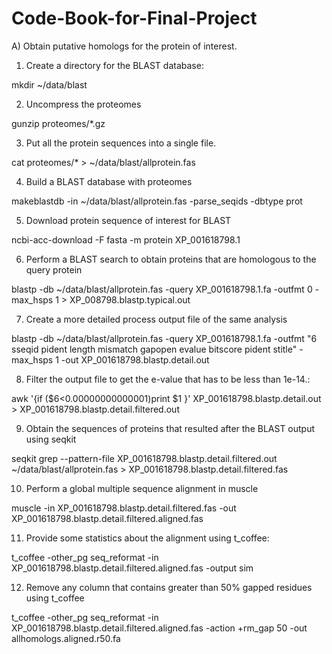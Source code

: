 # Code-Book-for-Final-Project
A) Obtain putative homologs for the protein of interest.
1. Create a directory for the BLAST database:

  mkdir ~/data/blast

2. Uncompress the proteomes

  gunzip proteomes/*.gz
	
3. Put all the protein sequences into a single file.

  cat  proteomes/* > ~/data/blast/allprotein.fas
	
 4. Build a BLAST database with proteomes 
 
  makeblastdb -in ~/data/blast/allprotein.fas -parse_seqids -dbtype prot
	
 5. Download protein sequence of interest for BLAST
 
  ncbi-acc-download -F fasta -m protein XP_001618798.1
	
 6. Perform a BLAST search to obtain proteins that are homologous to the query protein
 
  blastp -db ~/data/blast/allprotein.fas -query XP_001618798.1.fa -outfmt 0 -max_hsps 1 > XP_008798.blastp.typical.out
  
 7. Create a more detailed process output file of the same analysis
  
  blastp -db ~/data/blast/allprotein.fas -query XP_001618798.1.fa -outfmt "6 sseqid pident length mismatch gapopen evalue bitscore pident stitle"  -     max_hsps 1 -out XP_001618798.blastp.detail.out
  
 8. Filter the output file to get the e-value that has to be less than 1e-14.:
 
  awk '{if ($6<0.00000000000001)print $1 }' XP_001618798.blastp.detail.out > XP_001618798.blastp.detail.filtered.out
   
 9. Obtain the sequences of proteins that resulted after the BLAST output using seqkit
  
   seqkit grep --pattern-file XP_001618798.blastp.detail.filtered.out ~/data/blast/allprotein.fas > XP_001618798.blastp.detail.filtered.fas
   
 10. Perform a global multiple sequence alignment in muscle
  
   muscle -in XP_001618798.blastp.detail.filtered.fas -out XP_001618798.blastp.detail.filtered.aligned.fas
    
 11. Provide some statistics about the alignment using t_coffee:
  
   t_coffee -other_pg seq_reformat -in XP_001618798.blastp.detail.filtered.aligned.fas -output sim
	
 12. Remove any column that contains greater than 50% gapped residues using t_coffee
 
  t_coffee -other_pg seq_reformat -in XP_001618798.blastp.detail.filtered.aligned.fas -action +rm_gap 50 -out allhomologs.aligned.r50.fa
	
